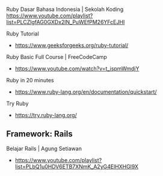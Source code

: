 
Ruby Dasar Bahasa Indonesia | Sekolah Koding
https://www.youtube.com/playlist?list=PLCZlgfAG0GXDx2lN_PuWEfPM26YFcEJHI

Ruby Tutorial
-  https://www.geeksforgeeks.org/ruby-tutorial/

Ruby Basic Full Course | FreeCodeCamp
- https://www.youtube.com/watch?v=t_ispmWmdjY

Ruby in 20 minutes
- https://www.ruby-lang.org/en/documentation/quickstart/

Try Ruby
- https://try.ruby-lang.org/

## Framework: Rails

Belajar Rails | Agung Setiawan
- https://www.youtube.com/playlist?list=PLbQ1u0HDV6ETB7XNmK_A2yG4ElHXHGl9X
